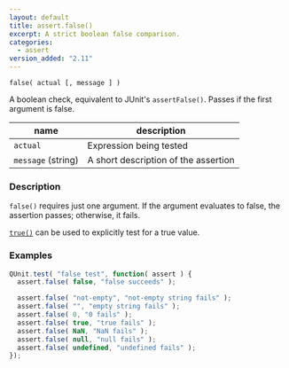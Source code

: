 ```yaml
---
layout: default
title: assert.false()
excerpt: A strict boolean false comparison.
categories:
  - assert
version_added: "2.11"
---
```


`false( actual [, message ] )`

A boolean check, equivalent to JUnit's `assertFalse()`. Passes if the first argument is false.

| name               | description                          |
|--------------------|--------------------------------------|
| `actual`           | Expression being tested              |
| `message` (string) | A short description of the assertion |

### Description

`false()` requires just one argument. If the argument evaluates to false, the assertion passes; otherwise, it fails.

[`true()`](./true.md) can be used to explicitly test for a true value.

### Examples

```js
QUnit.test( "false test", function( assert ) {
  assert.false( false, "false succeeds" );

  assert.false( "not-empty", "not-empty string fails" );
  assert.false( "", "empty string fails" );
  assert.false( 0, "0 fails" );
  assert.false( true, "true fails" );
  assert.false( NaN, "NaN fails" );
  assert.false( null, "null fails" );
  assert.false( undefined, "undefined fails" );
});
```
